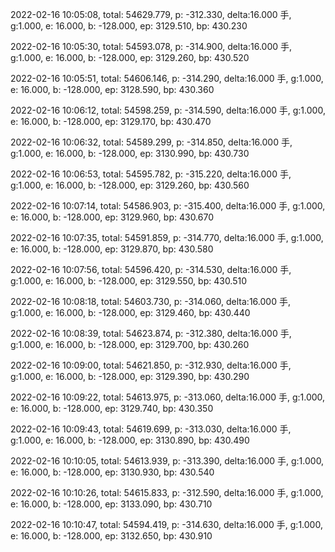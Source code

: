 2022-02-16 10:05:08, total: 54629.779, p: -312.330, delta:16.000 手, g:1.000, e: 16.000, b: -128.000, ep: 3129.510, bp: 430.230

2022-02-16 10:05:30, total: 54593.078, p: -314.900, delta:16.000 手, g:1.000, e: 16.000, b: -128.000, ep: 3129.260, bp: 430.520

2022-02-16 10:05:51, total: 54606.146, p: -314.290, delta:16.000 手, g:1.000, e: 16.000, b: -128.000, ep: 3128.590, bp: 430.360

2022-02-16 10:06:12, total: 54598.259, p: -314.590, delta:16.000 手, g:1.000, e: 16.000, b: -128.000, ep: 3129.170, bp: 430.470

2022-02-16 10:06:32, total: 54589.299, p: -314.850, delta:16.000 手, g:1.000, e: 16.000, b: -128.000, ep: 3130.990, bp: 430.730

2022-02-16 10:06:53, total: 54595.782, p: -315.220, delta:16.000 手, g:1.000, e: 16.000, b: -128.000, ep: 3129.260, bp: 430.560

2022-02-16 10:07:14, total: 54586.903, p: -315.400, delta:16.000 手, g:1.000, e: 16.000, b: -128.000, ep: 3129.960, bp: 430.670

2022-02-16 10:07:35, total: 54591.859, p: -314.770, delta:16.000 手, g:1.000, e: 16.000, b: -128.000, ep: 3129.870, bp: 430.580

2022-02-16 10:07:56, total: 54596.420, p: -314.530, delta:16.000 手, g:1.000, e: 16.000, b: -128.000, ep: 3129.550, bp: 430.510

2022-02-16 10:08:18, total: 54603.730, p: -314.060, delta:16.000 手, g:1.000, e: 16.000, b: -128.000, ep: 3129.460, bp: 430.440

2022-02-16 10:08:39, total: 54623.874, p: -312.380, delta:16.000 手, g:1.000, e: 16.000, b: -128.000, ep: 3129.700, bp: 430.260

2022-02-16 10:09:00, total: 54621.850, p: -312.930, delta:16.000 手, g:1.000, e: 16.000, b: -128.000, ep: 3129.390, bp: 430.290

2022-02-16 10:09:22, total: 54613.975, p: -313.060, delta:16.000 手, g:1.000, e: 16.000, b: -128.000, ep: 3129.740, bp: 430.350

2022-02-16 10:09:43, total: 54619.699, p: -313.030, delta:16.000 手, g:1.000, e: 16.000, b: -128.000, ep: 3130.890, bp: 430.490

2022-02-16 10:10:05, total: 54613.939, p: -313.390, delta:16.000 手, g:1.000, e: 16.000, b: -128.000, ep: 3130.930, bp: 430.540

2022-02-16 10:10:26, total: 54615.833, p: -312.590, delta:16.000 手, g:1.000, e: 16.000, b: -128.000, ep: 3133.090, bp: 430.710

2022-02-16 10:10:47, total: 54594.419, p: -314.630, delta:16.000 手, g:1.000, e: 16.000, b: -128.000, ep: 3132.650, bp: 430.910